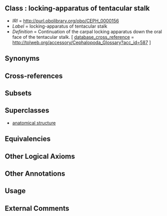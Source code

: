 
## Class : locking-apparatus of tentacular stalk

 * *IRI* = http://purl.obolibrary.org/obo/CEPH_0000156
 * *Label* = locking-apparatus of tentacular stalk
 * *Definition* = Continuation of the carpal locking apparatus down the oral face of the tentacular stalk.  [ [database_cross_reference](../../ef/oboInOwl#hasDbXref.md) = http://tolweb.org/accessory/Cephalopoda_Glossary?acc_id=587 ]

## Synonyms


## Cross-references


## Subsets


## Superclasses

 * [anatomical structure](../../UBERON/61/UBERON_0000061.md)

## Equivalencies


## Other Logical Axioms


## Other Annotations


## Usage


## External Comments

